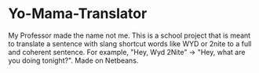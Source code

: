 # Yo-Mama-Translator
My Professor made the name not me. This is a school project that is meant to translate a sentence with slang shortcut words like WYD or 2nite to a full and coherent sentence. For example, "Hey, Wyd 2Nite" -> "Hey, what are you doing tonight?". Made on Netbeans.
